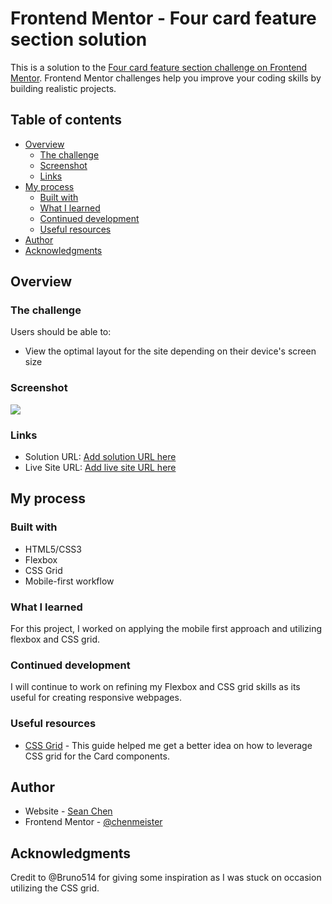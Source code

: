 # Frontend Mentor - Four card feature section solution

This is a solution to the [Four card feature section challenge on Frontend Mentor](https://www.frontendmentor.io/challenges/four-card-feature-section-weK1eFYK). Frontend Mentor challenges help you improve your coding skills by building realistic projects. 

## Table of contents

- [Overview](#overview)
  - [The challenge](#the-challenge)
  - [Screenshot](#screenshot)
  - [Links](#links)
- [My process](#my-process)
  - [Built with](#built-with)
  - [What I learned](#what-i-learned)
  - [Continued development](#continued-development)
  - [Useful resources](#useful-resources)
- [Author](#author)
- [Acknowledgments](#acknowledgments)

## Overview

### The challenge

Users should be able to:

- View the optimal layout for the site depending on their device's screen size

### Screenshot

![](./screenshot.jpg)


### Links

- Solution URL: [Add solution URL here](https://your-solution-url.com)
- Live Site URL: [Add live site URL here](https://your-live-site-url.com)

## My process

### Built with

- HTML5/CSS3
- Flexbox
- CSS Grid
- Mobile-first workflow

### What I learned

For this project, I worked on applying the mobile first approach and utilizing flexbox and CSS grid.

### Continued development

I will continue to work on refining my Flexbox and CSS grid skills as its useful for creating responsive webpages.

### Useful resources

- [CSS Grid](https://developer.mozilla.org/en-US/docs/Web/CSS/grid) - This guide helped me get a better idea on how to leverage CSS grid for the Card components.

## Author

- Website - [Sean Chen](https://chenmeister.github.io/)
- Frontend Mentor - [@chenmeister](https://www.frontendmentor.io/profile/chenmeister)

## Acknowledgments

Credit to @Bruno514 for giving some inspiration as I was stuck on occasion utilizing the CSS grid.
